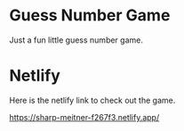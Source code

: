 # Guess Number Game
 Just a fun little guess number game.
 
 # Netlify
 
 Here is the netlify link to check out the game.
 
 https://sharp-meitner-f267f3.netlify.app/
 